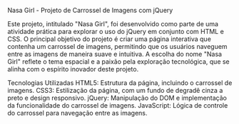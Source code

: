 Nasa Girl - Projeto de Carrossel de Imagens com jQuery

Este projeto, intitulado "Nasa Girl", foi desenvolvido como parte de uma atividade prática para explorar o uso do jQuery em conjunto com HTML e CSS. O principal objetivo do projeto é criar uma página interativa que contenha um carrossel de imagens, permitindo que os usuários naveguem entre as imagens de maneira suave e intuitiva. A escolha do nome "Nasa Girl" reflete o tema espacial e a paixão pela exploração tecnológica, que se alinha com o espírito inovador deste projeto.

Tecnologias Utilizadas
HTML5: Estrutura da página, incluindo o carrossel de imagens.
CSS3: Estilização da página, com um fundo de degradê cinza a preto e design responsivo.
jQuery: Manipulação do DOM e implementação da funcionalidade do carrossel de imagens.
JavaScript: Lógica de controle do carrossel para navegação entre as imagens.
